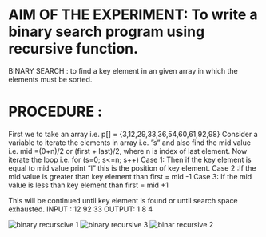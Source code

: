 
# AIM OF THE EXPERIMENT:  To write a binary search program using recursive function.
BINARY SEARCH : to find a key element in an given array in which the elements must be sorted.
# PROCEDURE :
First we to take an array i.e. p[] = {3,12,29,33,36,54,60,61,92,98}
Consider a  variable to iterate the elements in array i.e. ”s” and also find the mid value i.e. mid =(0+n)/2 or (first + last)/2, where n is index of last element.
Now iterate the loop i.e.  for (s=0; s<=n; s++)
Case 1: Then if the key element is equal to mid value print “I” this is the position of key element.
Case 2 :If the mid value is greater than key element than first = mid -1
Case 3: If the mid value is less than key element than first = mid +1

This will be continued until key element is found or until search space exhausted.
INPUT :
           12
                  92
                   33
OUTPUT:
               1
                8
               4
     
![binary recurscive 1](https://user-images.githubusercontent.com/69640871/90316777-2d5b1180-df42-11ea-989f-f5dad5a67580.png)
![binary recursive 3](https://user-images.githubusercontent.com/69640871/90316799-5085c100-df42-11ea-9be7-af095ba2f323.png
)
![binar recursive 2](https://user-images.githubusercontent.com/69640871/90316768-1ddbc880-df42-11ea-97f5-e1e0e9cbe5a8.png)
